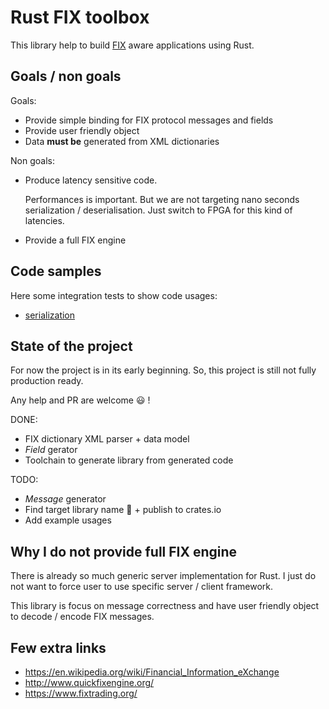 # Rust FIX toolbox

This library help to build [FIX](https://www.fixtrading.org/) aware applications using Rust.

## Goals / non goals

Goals:

- Provide simple binding for FIX protocol messages and fields
- Provide user friendly object
- Data **must be** generated from XML dictionaries

Non goals:

- Produce latency sensitive code.

  Performances is important. But we are not targeting nano seconds
  serialization / deserialisation. Just switch to FPGA for this kind
  of latencies.

- Provide a full FIX engine

## Code samples

Here some integration tests to show code usages:

- [serialization](./quickfix-messages/tests/test_serialize.rs)

## State of the project

For now the project is in its early beginning.
So, this project is still not fully production ready.

Any help and PR are welcome :smiley: !

DONE:

- FIX dictionary XML parser + data model
- _Field_ gerator
- Toolchain to generate library from generated code

TODO:

- _Message_ generator
- Find target library name :thinking: + publish to crates.io
- Add example usages

## Why I do not provide full FIX engine

There is already so much generic server implementation for Rust.
I just do not want to force user to use specific server / client framework.

This library is focus on message correctness and have user friendly object to decode / encode FIX messages.

## Few extra links

- <https://en.wikipedia.org/wiki/Financial_Information_eXchange>
- <http://www.quickfixengine.org/>
- <https://www.fixtrading.org/>
